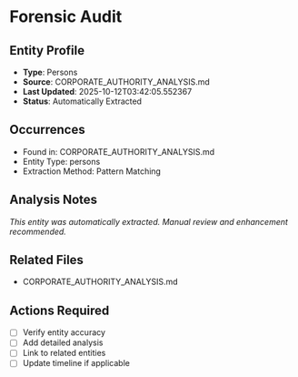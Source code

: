# Forensic Audit

## Entity Profile
- **Type**: Persons
- **Source**: CORPORATE_AUTHORITY_ANALYSIS.md
- **Last Updated**: 2025-10-12T03:42:05.552367
- **Status**: Automatically Extracted

## Occurrences
- Found in: CORPORATE_AUTHORITY_ANALYSIS.md
- Entity Type: persons
- Extraction Method: Pattern Matching

## Analysis Notes
*This entity was automatically extracted. Manual review and enhancement recommended.*

## Related Files
- CORPORATE_AUTHORITY_ANALYSIS.md

## Actions Required
- [ ] Verify entity accuracy
- [ ] Add detailed analysis
- [ ] Link to related entities
- [ ] Update timeline if applicable
